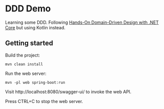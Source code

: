 # DDD Demo

Learning some DDD. Following
[Hands-On Domain-Driven Design with .NET Core](https://www.packtpub.com/product/hands-on-domain-driven-design-with-net-core/9781788834094)
but using Kotlin instead.

## Getting started

Build the project:

```
mvn clean install
```

Run the web server:

```
mvn -pl web spring-boot:run
```

Visit http://localhost:8080/swagger-ui/ to invoke the web API.

Press CTRL+C to stop the web server.
